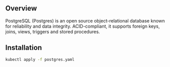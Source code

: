## Overview
PostgreSQL (Postgres) is an open source object-relational database known for reliability and data integrity. ACID-compliant, it supports foreign keys, joins, views, triggers and stored procedures.

## Installation

```bash
kubectl apply -f postgres.yaml
```